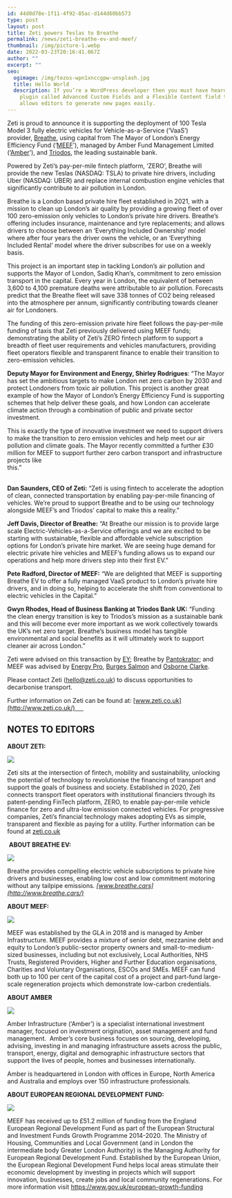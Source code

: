 ```yaml
---
id: 44d0d78e-1f11-4f92-85ac-d144d60bb573
type: post
layout: post
title: Zeti powers Teslas to Breathe
permalink: /news/zeti-breathe-ev-and-meef/
thumbnail: /img/picture-1.webp
date: 2022-03-23T20:16:41.067Z
author: ""
excerpt: ""
seo:
  ogimage: /img/tezos-wpn1xnccgpw-unsplash.jpg
  title: Hello World
  description: If you’re a WordPress developer then you must have heard about a
    plugin called Advanced Custom Fields and a Flexible Content field that
    allows editors to generate new pages easily.
---
```

Zeti is proud to announce it is supporting the deployment of 100 Tesla Model 3 fully electric vehicles for Vehicle-as-a-Service (‘VaaS’) provider, [Breathe](https://www.breathe.cars/), using capital from The Mayor of London’s Energy Efficiency Fund (‘[MEEF](https://www.amberinfrastructure.com/our-funds/the-mayor-of-londons-energy-efficiency-fund/)’), managed by Amber Fund Management Limited (‘[Amber](https://www.amberinfrastructure.com/our-businesses/fund-management/)’), and [Triodos](http://www.triodos.co.uk/), the leading sustainable bank.

Powered by Zeti’s pay-per-mile fintech platform, ‘ZERO’, Breathe will provide the new Teslas (NASDAQ: TSLA) to private hire drivers, including Uber (NASDAQ: UBER) and replace internal combustion engine vehicles that significantly contribute to air pollution in London.

Breathe is a London based private hire fleet established in 2021, with a mission to clean up London’s air quality by providing a growing fleet of over 100 zero-emission only vehicles to London’s private hire drivers. Breathe’s offering includes insurance, maintenance and tyre replacements; and allows drivers to choose between an ‘Everything Included Ownership’ model where after four years the driver owns the vehicle, or an ‘Everything Included Rental’ model where the driver subscribes for use on a weekly basis.

This project is an important step in tackling London’s air pollution and supports the Mayor of London, Sadiq Khan’s, commitment to zero emission transport in the capital. Every year in London, the equivalent of between 3,600 to 4,100 premature deaths were attributable to air pollution.[](https://zeti.co.uk/news/zeti-breathe-ev-and-meef/#_ftn1) Forecasts predict that the Breathe fleet will save 338 tonnes of CO2 being released into the atmosphere per annum, significantly contributing towards cleaner air for Londoners.

The funding of this zero-emission private hire fleet follows the pay-per-mile funding of taxis that Zeti previously delivered using MEEF funds; demonstrating the ability of Zeti’s ZERO fintech platform to support a breadth of fleet user requirements and vehicles manufacturers, providing fleet operators flexible and transparent finance to enable their transition to zero-emission vehicles.

**Deputy Mayor for Environment and Energy, Shirley Rodrigues**: “The Mayor has set the ambitious targets to make London net zero carbon by 2030 and protect Londoners from toxic air pollution. This project is another great example of how the Mayor of London’s Energy Efficiency Fund is supporting schemes that help deliver these goals, and how London can accelerate climate action through a combination of public and private sector investment.

This is exactly the type of innovative investment we need to support drivers to make the transition to zero emission vehicles and help meet our air pollution and climate goals. The Mayor recently committed a further £30 million for MEEF to support further zero carbon transport and infrastructure projects like this.”                                                                                                                                            

**Dan Saunders, CEO of Zeti:** “Zeti is using fintech to accelerate the adoption of clean, connected transportation by enabling pay-per-mile financing of vehicles. We’re proud to support Breathe and to be using our technology alongside MEEF’s and Triodos’ capital to make this a reality.”

**Jeff Davis, Director of Breathe:** “At Breathe our mission is to provide large scale Electric-Vehicles-as-a-Service offerings and we are excited to be starting with sustainable, flexible and affordable vehicle subscription options for London’s private hire market. We are seeing huge demand for electric private hire vehicles and MEEF’s funding allows us to expand our operations and help more drivers step into their first EV.”

**Pete Radford, Director of MEEF:** “We are delighted that MEEF is supporting Breathe EV to offer a fully managed VaaS product to London’s private hire drivers, and in doing so, helping to accelerate the shift from conventional to electric vehicles in the Capital.”

**Gwyn Rhodes, Head of Business Banking at Triodos Bank UK:** “Funding the clean energy transition is key to Triodos’s mission as a sustainable bank and this will become ever more important as we work collectively towards the UK’s net zero target. Breathe’s business model has tangible environmental and social benefits as it will ultimately work to support cleaner air across London.”

Zeti were advised on this transaction by [EY](https://www.ey.com/); Breathe by [Pantokrator](https://www.pantokratorltd.com/); and MEEF was advised by [Energy Pro](https://epgroup.com/), [Burges Salmon](https://www.burges-salmon.com/) and [Osborne Clarke](https://www.osborneclarke.com/).

Please contact Zeti ([hello@zeti.co.uk](mailto:hello@zeti.co.uk)) to discuss opportunities to decarbonise transport.

Further information on Zeti can be found at: [www.zeti.co.uk](http://www.zeti.co.uk/)     

## NOTES TO EDITORS

**ABOUT ZETI:**

![](/img/zeti_logo_noz_blue_600.png)

Zeti sits at the intersection of fintech, mobility and sustainability, unlocking the potential of technology to revolutionise the financing of transport and support the goals of business and society. Established in 2020, Zeti connects transport fleet operators with institutional financiers through its patent-pending FinTech platform, ZERO, to enable pay-per-mile vehicle finance for zero and ultra-low emission connected vehicles. For progressive companies, Zeti’s financial technology makes adopting EVs as simple, transparent and flexible as paying for a utility. Further information can be found at [zeti.co.uk](http://www.zeti.co.uk/)

 **ABOUT BREATHE EV:**

![](/img/6225d4132ecfcf995e9a59b1_logo-footer2.png)

Breathe provides compelling electric vehicle subscriptions to private hire drivers and businesses, enabling low cost and low commitment motoring without any tailpipe emissions. *[www.breathe.cars](http://www.breathe.cars/)*

**ABOUT MEEF:**

![](/img/meef.jpeg)

MEEF was established by the GLA in 2018 and is managed by Amber Infrastructure. MEEF provides a mixture of senior debt, mezzanine debt and equity to London’s public-sector property owners and small-to-medium-sized businesses, including but not exclusively, Local Authorities, NHS Trusts, Registered Providers, Higher and Further Education organisations, Charities and Voluntary Organisations, ESCOs and SMEs. MEEF can fund both up to 100 per cent of the capital cost of a project and part-fund large-scale regeneration projects which demonstrate low-carbon credentials.

**ABOUT AMBER**

![](/img/amber.jpeg)

Amber Infrastructure (‘Amber’) is a specialist international investment manager, focused on investment origination, asset management and fund management.  Amber’s core business focuses on sourcing, developing, advising, investing in and managing infrastructure assets across the public, transport, energy, digital and demographic infrastructure sectors that support the lives of people, homes and businesses internationally.

Amber is headquartered in London with offices in Europe, North America and Australia and employs over 150 infrastructure professionals.

**ABOUT EUROPEAN REGIONAL DEVELOPMENT FUND:**

![](/img/eu.png)

MEEF has received up to £51.2 million of funding from the England European Regional Development Fund as part of the European Structural and Investment Funds Growth Programme 2014-2020. The Ministry of Housing, Communities and Local Government (and in London the intermediate body Greater London Authority) is the Managing Authority for European Regional Development Fund. Established by the European Union, the European Regional Development Fund helps local areas stimulate their economic development by investing in projects which will support innovation, businesses, create jobs and local community regenerations. For more information visit <https://www.gov.uk/european-growth-funding>
